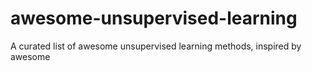 # awesome-unsupervised-learning
A curated list of awesome unsupervised learning methods, inspired by awesome
